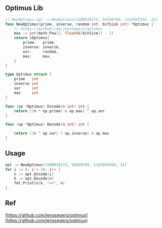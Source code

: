 ## Optimus Lib
```go
// NewOptimus opt := NewOptimus(1580030173, 59260789, 1163945558, 31)
func NewOptimus(prime, inverse, random int, bitSize int) *Optimus {
	// https://github.com/jenssegers/optimus
	max := int(math.Pow(2, float64(bitSize)) - 1)
	return &Optimus{
		prime:   prime,
		inverse: inverse,
		xor:     random,
		max:     max,
	}
}

type Optimus struct {
	prime   int
	inverse int
	xor     int
	max     int
}

func (op *Optimus) Encode(n int) int {
	return ((n * op.prime) & op.max) ^ op.xor
}

func (op *Optimus) Decode(n int) int {

	return ((n ^ op.xor) * op.inverse) & op.max
}
```

## Usage
```go
opt := NewOptimus(1580030173, 59260789, 1163945558, 31)
for i := 0; i < 20; i++ {
	n := opt.Encode(i)
	k := opt.Decode(n)
	fmt.Println(k, "=>", n)
}
```


## Ref
[https://github.com/jenssegers/optimus](https://github.com/jenssegers/optimus)

